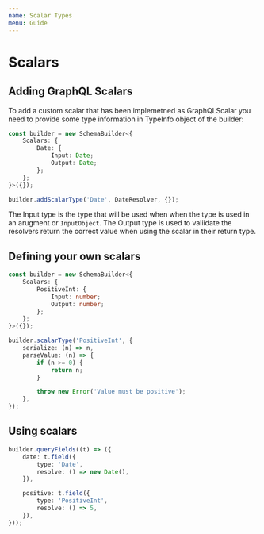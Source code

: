 ```yaml
---
name: Scalar Types
menu: Guide
---
```


# Scalars

## Adding GraphQL Scalars

To add a custom scalar that has been implemetned as GraphQLScalar you need to provide some type information in TypeInfo object of the builder:

```typescript
const builder = new SchemaBuilder<{
    Scalars: {
        Date: {
            Input: Date;
            Output: Date;
        };
    };
}>({});

builder.addScalarType('Date', DateResolver, {});
```

The Input type is the type that will be used when when the type is used in an arugment or `InputObject`. The Output type is used to valiidate the resolvers return the correct value when using the scalar in their return type.

## Defining your own scalars

```typescript
const builder = new SchemaBuilder<{
    Scalars: {
        PositiveInt: {
            Input: number;
            Output: number;
        };
    };
}>({});

builder.scalarType('PositiveInt', {
    serialize: (n) => n,
    parseValue: (n) => {
        if (n >= 0) {
            return n;
        }

        throw new Error('Value must be positive');
    },
});
```

## Using scalars

```typescript
builder.queryFields((t) => ({
    date: t.field({
        type: 'Date',
        resolve: () => new Date(),
    }),

    positive: t.field({
        type: 'PositiveInt',
        resolve: () => 5,
    }),
}));
```

